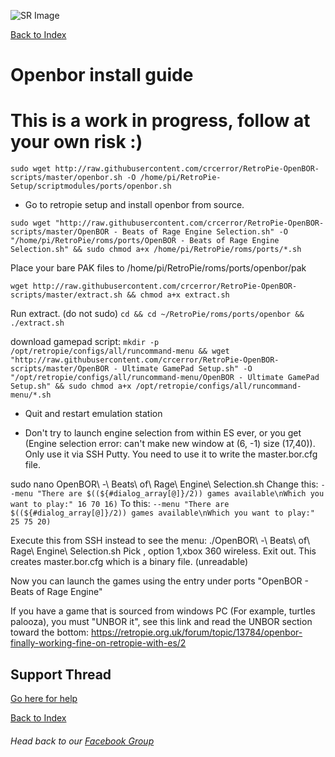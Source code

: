 ![SR Image](https://sinisterspatula.github.io/SuperRetropieGuides/images/SRimage-short.jpg)

[Back to Index](https://sinisterspatula.github.io/SuperRetropieGuides/)

# Openbor install guide

# This is a work in progress, follow at your own risk :)

`sudo wget http://raw.githubusercontent.com/crcerror/RetroPie-OpenBOR-scripts/master/openbor.sh -O /home/pi/RetroPie-Setup/scriptmodules/ports/openbor.sh`

* Go to retropie setup and install openbor from source.

`sudo wget "http://raw.githubusercontent.com/crcerror/RetroPie-OpenBOR-scripts/master/OpenBOR - Beats of Rage Engine Selection.sh" -O "/home/pi/RetroPie/roms/ports/OpenBOR - Beats of Rage Engine Selection.sh" && sudo chmod a+x /home/pi/RetroPie/roms/ports/*.sh`

Place your bare PAK files to /home/pi/RetroPie/roms/ports/openbor/pak

`wget http://raw.githubusercontent.com/crcerror/RetroPie-OpenBOR-scripts/master/extract.sh && chmod a+x extract.sh`

Run extract. (do not sudo)
`cd && cd ~/RetroPie/roms/ports/openbor && ./extract.sh`

download gamepad script:
`mkdir -p /opt/retropie/configs/all/runcommand-menu && wget "http://raw.githubusercontent.com/crcerror/RetroPie-OpenBOR-scripts/master/OpenBOR - Ultimate GamePad Setup.sh" -O "/opt/retropie/configs/all/runcommand-menu/OpenBOR - Ultimate GamePad Setup.sh" && sudo chmod a+x /opt/retropie/configs/all/runcommand-menu/*.sh`

* Quit and restart emulation station

* Don't try to launch engine selection from within ES ever, or you get (Engine selection error: can't make new window at (6, -1) size (17,40)).  Only use it via SSH Putty.  You need to use it to write the master.bor.cfg file.

sudo nano OpenBOR\ -\ Beats\ of\ Rage\ Engine\ Selection.sh
Change this:
`--menu "There are $((${#dialog_array[@]}/2)) games available\nWhich you want to play:" 16 70 16)`
To this:
`--menu "There are $((${#dialog_array[@]}/2)) games available\nWhich you want to play:" 25 75 20)`

Execute this from SSH instead to see the menu:
./OpenBOR\ -\ Beats\ of\ Rage\ Engine\ Selection.sh
Pick <Joypad config>, option 1,xbox 360 wireless.
Exit out.
This creates master.bor.cfg which is a binary file. (unreadable)

Now you can launch the games using the entry under ports "OpenBOR - Beats of Rage Engine"

If you have a game that is sourced from windows PC (For example, turtles palooza), you must "UNBOR it", see this link and read the UNBOR section toward the bottom:
https://retropie.org.uk/forum/topic/13784/openbor-finally-working-fine-on-retropie-with-es/2



## Support Thread
[Go here for help](https://www.facebook.com/groups/SuperRetroPie/permalink/2452964808323831/)

[Back to Index](https://sinisterspatula.github.io/SuperRetropieGuides/)

###### Head back to our [Facebook Group](https://www.facebook.com/groups/SuperRetroPie/)
